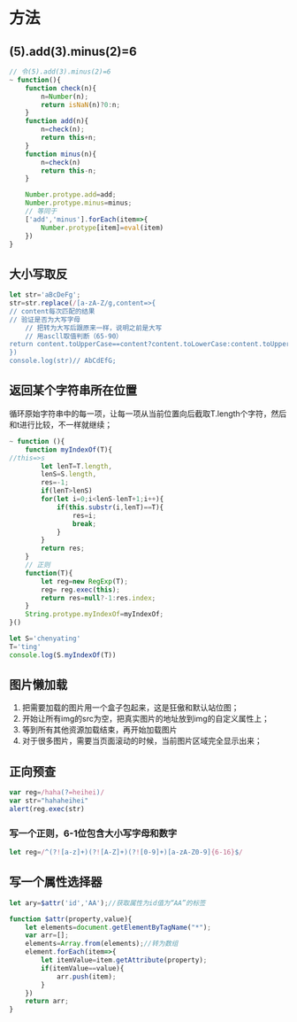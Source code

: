 # 方法

## (5).add(3).minus(2)=6

```js
// 令(5).add(3).minus(2)=6
~ function(){
    function check(n){
        n=Number(n);
        return isNaN(n)?0:n;
    }
    function add(n){
        n=check(n);
        return this+n;
    }
    function minus(n){
        n=check(n)
        return this-n;
    }

    Number.protype.add=add;
    Number.protype.minus=minus;
    // 等同于
    ['add','minus'].forEach(item=>{
        Number.protype[item]=eval(item)
    })
}
```

## 大小写取反

```js
let str='aBcDeFg';
str=str.replace(/[a-zA-Z/g,content=>{
// content每次匹配的结果
// 验证是否为大写字母
    // 把转为大写后跟原来一样，说明之前是大写
    // 用ascll取值判断（65-90）
return content.toUpperCase==content?content.toLowerCase:content.toUpperCase();
})
console.log(str)// AbCdEfG;
```

## 返回某个字符串所在位置
循环原始字符串中的每一项，让每一项从当前位置向后截取T.length个字符，然后和t进行比较，不一样就继续；
```js
~ function (){
    function myIndexOf(T){
//this=>s
        let lenT=T.length,
        lenS=S.length,
        res=-1;
        if(lenT>lenS)
        for(let i=0;i<lenS-lenT+1;i++){
            if(this.substr(i,lenT)==T){
                res=i;
                break;
            }
        }
        return res;
    }
    // 正则
    function(T){
        let reg=new RegExp(T);
        reg= reg.exec(this);
        return res=null?-1:res.index;
    }
    String.protype.myIndexOf=myIndexOf;
}()

let S='chenyating'
T='ting'
console.log(S.myIndexOf(T))
```

## 图片懒加载
1. 把需要加载的图片用一个盒子包起来，这是狂傲和默认站位图；
2. 开始让所有img的src为空，把真实图片的地址放到img的自定义属性上；
3. 等到所有其他资源加载结束，再开始加载图片
4. 对于很多图片，需要当页面滚动的时候，当前图片区域完全显示出来；

## 正向预查
```js
var reg=/haha(?=heihei)/
var str="hahaheihei"
alert(reg.exec(str)
```

### 写一个正则，6-1位包含大小写字母和数字
```js
let reg=/^(?![a-z]+)(?![A-Z]+)(?![0-9]+)[a-zA-Z0-9]{6-16}$/
```

## 写一个属性选择器
```js
let ary=$attr('id','AA');//获取属性为id值为“AA”的标签

function $attr(property,value){
    let elements=document.getElementByTagName("*");
    var arr=[];
    elements=Array.from(elements);//转为数组
    element.forEach(item=>{
        let itemValue=item.getAttribute(property);
        if(itemValue==value){
            arr.push(item);
        }
    })
    return arr;
}



```